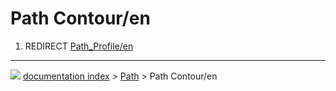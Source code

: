 # Path Contour/en
1.  REDIRECT [Path\_Profile/en](Path_Profile/en.md)



---
![](images/Right_arrow.png) [documentation index](../README.md) > [Path](Path_Workbench.md) > Path Contour/en
